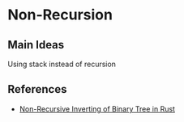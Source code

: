 # Non-Recursion

## Main Ideas

Using stack instead of recursion

## References

- [Non-Recursive Inverting of Binary Tree in Rust](https://github.com/tsoding/nonrec-invert-binary-tree-rust)
